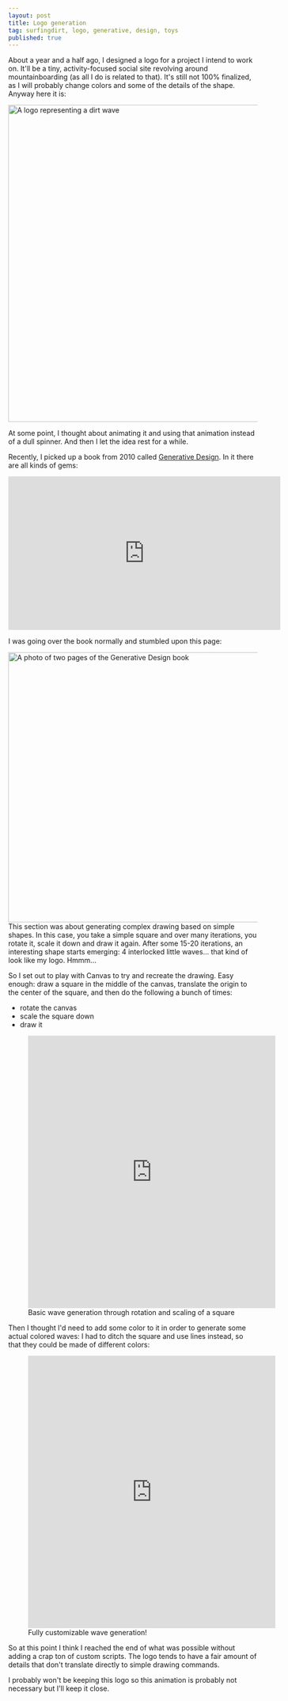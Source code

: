 ```yaml
---
layout: post
title: Logo generation
tag: surfingdirt, logo, generative, design, toys
published: true
---
```


About a year and a half ago, I designed a logo for a project I intend to work on. It'll be a tiny, activity-focused social site revolving around mountainboarding (as all I do is related to that).
It's still not 100% finalized, as I will probably change colors and some of the details of the shape.
Anyway here it is:

<img class="content-image centered" src="../images/logo/logo.png" alt="A logo representing a dirt wave" width="640" height="640" />

At some point, I thought about animating it and using that animation instead of a dull spinner. And then I let the idea rest for a while.

Recently, I picked up a book from 2010 called [Generative Design](http://www.generative-gestaltung.de/1/lang/en). In it there are all kinds of gems:

<iframe class="centered" src="https://player.vimeo.com/video/15658375?title=0&amp;byline=0&amp;portrait=0&amp;color=ffffff" width="550" height="310" frameborder="0" webkitallowfullscreen="" mozallowfullscreen="" allowfullscreen=""></iframe>

I was going over the book normally and stumbled upon this page:

<a href="../images/logo/book-excerpt.png">
    <img class="content-image centered" src="../images/logo/book-excerpt-m.png" alt="A photo of two pages of the Generative Design book" width="800" height="545" />
</a>
This section was about generating complex drawing based on simple shapes. In this case, you take a simple square and over many iterations, you rotate it, scale it down and draw it again. After some 15-20 iterations, an interesting shape starts emerging: 4 interlocked little waves... that kind of look like my logo. Hmmm...

So I set out to play with Canvas to try and recreate the drawing. Easy enough: draw a square in the middle of the canvas, translate the origin to the center of the square, and then do the following a bunch of times:
* rotate the canvas
* scale the square down
* draw it

<figure class="manikin content-surge">
    <iframe src="https://logo-generation.surge.sh/simple-black.html" frameborder="0" width="500" height="550"></iframe>
    <figcaption>Basic wave generation through rotation and scaling of a square</figcaption>
</figure>

Then I thought I'd need to add some color to it in order to generate some actual colored waves: I had to ditch the square and use lines instead, so that they could be made of different colors:

<figure class="manikin content-surge">
    <iframe src="https://logo-generation.surge.sh/four-offsets.html" frameborder="0" width="500" height="550"></iframe>
    <figcaption>Fully customizable wave generation!</figcaption>
</figure>

So at this point I think I reached the end of what was possible without adding a crap ton of custom scripts. The logo tends to have a fair amount of details that don't translate directly to simple drawing commands.

I probably won't be keeping this logo so this animation is probably not necessary but I'll keep it close.